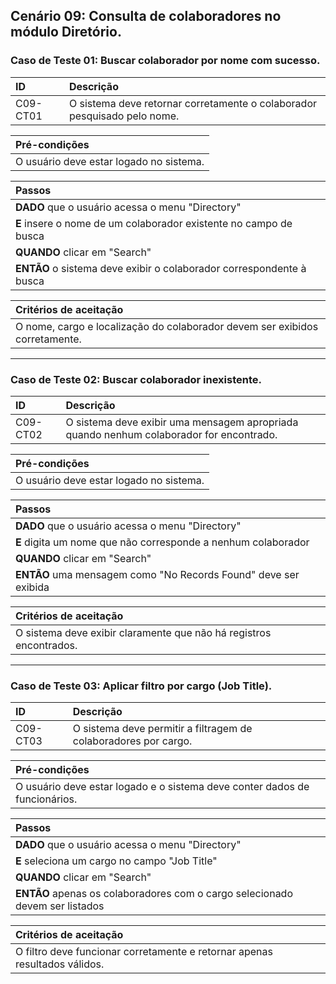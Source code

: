 ## Cenário 09: Consulta de colaboradores no módulo Diretório.

### Caso de Teste 01: Buscar colaborador por nome com sucesso.

| ID       | Descrição                                                               |
| :------- | :---------------------------------------------------------------------- |
| C09-CT01 | O sistema deve retornar corretamente o colaborador pesquisado pelo nome. |

| **Pré-condições**                                             |
| :------------------------------------------------------------ |
| O usuário deve estar logado no sistema.                       |

| **Passos**                                                        |
| :---------------------------------------------------------------- |
| **DADO** que o usuário acessa o menu \"Directory\"              |
| **E** insere o nome de um colaborador existente no campo de busca |
| **QUANDO** clicar em \"Search\"                                 |
| **ENTÃO** o sistema deve exibir o colaborador correspondente à busca |

| **Critérios de aceitação**                                      |
| :-------------------------------------------------------------- |
| O nome, cargo e localização do colaborador devem ser exibidos corretamente. |

---

### Caso de Teste 02: Buscar colaborador inexistente.

| ID       | Descrição                                                                   |
| :------- | :-------------------------------------------------------------------------- |
| C09-CT02 | O sistema deve exibir uma mensagem apropriada quando nenhum colaborador for encontrado. |

| **Pré-condições**                                             |
| :------------------------------------------------------------ |
| O usuário deve estar logado no sistema.                       |

| **Passos**                                                        |
| :---------------------------------------------------------------- |
| **DADO** que o usuário acessa o menu \"Directory\"              |
| **E** digita um nome que não corresponde a nenhum colaborador    |
| **QUANDO** clicar em \"Search\"                                 |
| **ENTÃO** uma mensagem como \"No Records Found\" deve ser exibida |

| **Critérios de aceitação**                                      |
| :-------------------------------------------------------------- |
| O sistema deve exibir claramente que não há registros encontrados. |

---

### Caso de Teste 03: Aplicar filtro por cargo (Job Title).

| ID       | Descrição                                                                |
| :------- | :------------------------------------------------------------------------ |
| C09-CT03 | O sistema deve permitir a filtragem de colaboradores por cargo.           |

| **Pré-condições**                                             |
| :------------------------------------------------------------ |
| O usuário deve estar logado e o sistema deve conter dados de funcionários. |

| **Passos**                                                        |
| :---------------------------------------------------------------- |
| **DADO** que o usuário acessa o menu \"Directory\"              |
| **E** seleciona um cargo no campo \"Job Title\"                 |
| **QUANDO** clicar em \"Search\"                                 |
| **ENTÃO** apenas os colaboradores com o cargo selecionado devem ser listados |

| **Critérios de aceitação**                                      |
| :-------------------------------------------------------------- |
| O filtro deve funcionar corretamente e retornar apenas resultados válidos. |
